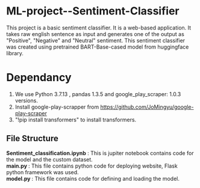 # ML-project--Sentiment-Classifier

This project is a basic sentiment classifier. It is a web-based application. It takes raw english sentence as input and generates one of the output as "Positive", "Negative" and "Neutral" sentiment. This sentiment classifier was created using pretrained BART-Base-cased model from huggingface library.

# Dependancy
1. We use Python 3.7.13 , pandas 1.3.5 and google_play_scraper: 1.0.3 versions.
2. Install google-play-scrapper from https://github.com/JoMingyu/google-play-scraper
3. "!pip install transformers" to install transformers.

## File Structure

<b>Sentiment_classification.ipynb</b> : This is jupiter notebook contains code for the model and the custom dataset. <br> 
<b> main.py </b>: This file contains python code for deploying website, Flask python framework was used. <br>
<b> model.py </b>: This file contains code for defining and loading the model. <br>

